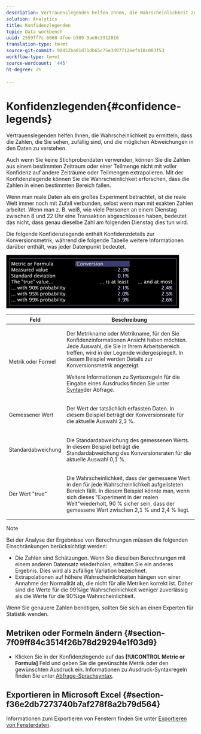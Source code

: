 ```yaml
---
description: Vertrauenslegenden helfen Ihnen, die Wahrscheinlichkeit zu ermitteln, dass die Zahlen, die Sie sehen, zufällig sind, und die möglichen Abweichungen in den Daten zu verstehen.
solution: Analytics
title: Konfidenzlegenden
topic: Data workbench
uuid: 2559ff7c-6060-4fee-b509-9ae0c3912016
translation-type: tm+mt
source-git-commit: 98452ba81d71db65c75e3d07712eefa18c003f53
workflow-type: tm+mt
source-wordcount: '445'
ht-degree: 2%

---
```



# Konfidenzlegenden{#confidence-legends}

Vertrauenslegenden helfen Ihnen, die Wahrscheinlichkeit zu ermitteln, dass die Zahlen, die Sie sehen, zufällig sind, und die möglichen Abweichungen in den Daten zu verstehen.

Auch wenn Sie keine Stichprobendaten verwenden, können Sie die Zahlen aus einem bestimmten Zeitraum oder einer Teilmenge nicht mit voller Konfidenz auf andere Zeiträume oder Teilmengen extrapolieren. Mit der Konfidenzlegende können Sie die Wahrscheinlichkeit erforschen, dass die Zahlen in einen bestimmten Bereich fallen.

Wenn man reale Daten als ein großes Experiment betrachtet, ist die reale Welt immer noch mit Zufall verbunden, selbst wenn man mit exakten Zahlen arbeitet. Wenn man z. B. weiß, wie viele Personen an einem Dienstag zwischen 8 und 22 Uhr eine Transaktion abgeschlossen haben, bedeutet das nicht, dass genau dieselbe Zahl am folgenden Dienstag dies tun wird.

Die folgende Konfidenzlegende enthält Konfidenzdetails zur Konversionsmetrik, während die folgende Tabelle weitere Informationen darüber enthält, was jeder Datenpunkt bedeutet.

![](assets/lgd_ConfidenceLegend.png)

<table id="table_387F22C7EF4E4DE9AD810D3D9204676F"> 
 <thead> 
  <tr> 
   <th colname="col1" class="entry"> Feld </th> 
   <th colname="col2" class="entry"> Beschreibung </th> 
  </tr> 
 </thead>
 <tbody> 
  <tr> 
   <td colname="col1"> <p>Metrik oder Formel </p> </td> 
   <td colname="col2"> <p>Der Metrikname oder Metrikname, für den Sie Konfidenzinformationen Ansicht haben möchten. Jede Auswahl, die Sie in Ihrem Arbeitsbereich treffen, wird in der Legende widergespiegelt. In diesem Beispiel werden Details zur Konversionsmetrik angezeigt. </p> <p>Weitere Informationen zu Syntaxregeln für die Eingabe eines Ausdrucks finden Sie unter <a href="../../../../home/c-get-started/c-qry-lang-syntx/c-qry-lang-syntx.md#concept-15d1d3f5164a47d49468c5acb7299d9f"> Syntax</a>der Abfrage. </p> </td> 
  </tr> 
  <tr> 
   <td colname="col1"> <p>Gemessener Wert </p> </td> 
   <td colname="col2"> <p>Der Wert der tatsächlich erfassten Daten. In diesem Beispiel beträgt der Konversionsrate für die aktuelle Auswahl 2,3 %. </p> </td> 
  </tr> 
  <tr> 
   <td colname="col1"> <p>Standardabweichung </p> </td> 
   <td colname="col2"> <p>Die Standardabweichung des gemessenen Werts. In diesem Beispiel beträgt die Standardabweichung des Konversionsraten für die aktuelle Auswahl 0,1 %. </p> </td> 
  </tr> 
  <tr> 
   <td colname="col1"> <p>Der Wert "true" </p> </td> 
   <td colname="col2"> <p>Die Wahrscheinlichkeit, dass der gemessene Wert in den für jede Wahrscheinlichkeit aufgelisteten Bereich fällt. In diesem Beispiel könnte man, wenn sich dieses "Experiment in der realen Welt"wiederholt, 90 % sicher sein, dass der gemessene Wert zwischen 2,1 % und 2,4 % liegt. </p> </td> 
  </tr> 
 </tbody> 
</table>

>[!NOTE]
>
>Bei der Analyse der Ergebnisse von Berechnungen müssen die folgenden Einschränkungen berücksichtigt werden:
>* Die Zahlen sind Schätzungen. Wenn Sie dieselben Berechnungen mit einem anderen Datensatz wiederholen, erhalten Sie ein anderes Ergebnis. Dies wird als zufällige Variation bezeichnet.
>* Extrapolationen auf höhere Wahrscheinlichkeiten hängen von einer Annahme der Normalität ab, die nicht für alle Metriken korrekt ist. Daher sind die Werte für die 99%ige Wahrscheinlichkeit weniger zuverlässig als die Werte für die 90%ige Wahrscheinlichkeit.

>
>
Wenn Sie genauere Zahlen benötigen, sollten Sie sich an einen Experten für Statistik wenden.

## Metriken oder Formeln ändern {#section-7f09ff84c3514f26b78d29294e1f03d9}

* Klicken Sie in der Konfidenzlegende auf das **[!UICONTROL Metric or Formula]** Feld und geben Sie die gewünschte Metrik oder den gewünschten Ausdruck ein. Informationen zu Ausdruck-Syntaxregeln finden Sie unter [Abfrage-Sprachsyntax](../../../../home/c-get-started/c-qry-lang-syntx/c-qry-lang-syntx.md#concept-15d1d3f5164a47d49468c5acb7299d9f).

## Exportieren in Microsoft Excel {#section-f36e2db7273740b7af278f8a2b79d564}

Informationen zum Exportieren von Fenstern finden Sie unter [Exportieren von Fensterdaten](../../../../home/c-get-started/c-wk-win-wksp/c-exp-win-data.md#concept-8df61d64ed434cc5a499023c44197349).
